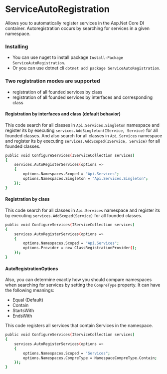 # ServiceAutoRegistration
Allows you to automatically register services in the Asp.Net Core DI container. Autoregistration occurs by searching for services in a given namespace.

### Installing
* You can use nuget to install package `Install-Package ServiceAutoRegistration`.
* Or you can use dotnet cli `dotnet add package ServiceAutoRegistration`.

### Two registration modes are supported
* registration of all founded services by class
* registration of all founded services by interfaces and corresponding class
 
#### Registration by interfaces and class (default behavior)
This code search for all classes in `Api.Services.Singleton` namespace and register its by executing `services.AddSingleton(IService, Service)` for all founded classes. And also search for all classes in `Api.Services` namespace and register its by executing `services.AddScoped(IService, Service)` for all founded classes.
```sh
public void ConfigureServices(IServiceCollection services)
{
	services.AutoRegisterServices(options =>
	{
		options.Namespaces.Scoped = "Api.Services";
		options.Namespaces.Singleton = "Api.Services.Singleton";
	});
}
```

#### Registration by class
This code search for all classes in `Api.Services` namespace and register its by executing `services.AddScoped(Service)` for all founded classes.
```sh
public void ConfigureServices(IServiceCollection services)
{
	services.AutoRegisterServices(options =>
	{
		options.Namespaces.Scoped = "Api.Services";
		options.Provider = new ClassRegistrationProvider();
	});
}
```

#### AutoRegistrationOptions
Also, you can determine exactly how you should compare namespaces when searching for services by setting the `CompreType` property.
It can have the following meanings:
* Equal (Default)
* Contain
* StartsWith
* EndsWith

This code registers all services that contain Services in the namespace.
```sh
public void ConfigureServices(IServiceCollection services)
{
	services.AutoRegisterServices(options =>
	{
		options.Namespaces.Scoped = "Services";
		options.Namespaces.CompreType = NamespaceCompreType.Contain;
	});
}
```
